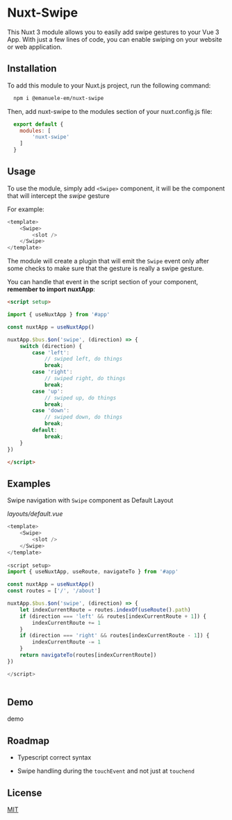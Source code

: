 
# Nuxt-Swipe

This Nuxt 3 module allows you to easily add swipe gestures to your Vue 3 App. With just a few lines of code, you can enable swiping on your website or web application.



## Installation

To add this module to your Nuxt.js project, run the following command:

```bash
  npm i @emanuele-em/nuxt-swipe

```
Then, add nuxt-swipe to the modules section of your nuxt.config.js file:

```javascript
  export default {
    modules: [
        'nuxt-swipe'
    ]
  }

```    

## Usage

To use the module, simply add `<Swipe>` component, it will be the component that will intercept the _swipe_ gesture

For example:
```javascript
<template>
    <Swipe>
        <slot />
    </Swipe>
</template>
```

The module will create a plugin that will emit the `Swipe` event only after some checks to make sure that the gesture is really a swipe gesture.

You can handle that event in the script section of your component, **remember to import nuxtApp**:

```html
<script setup>

import { useNuxtApp } from '#app'

const nuxtApp = useNuxtApp()

nuxtApp.$bus.$on('swipe', (direction) => {
    switch (direction) {
        case 'left': 
            // swiped left, do things
            break;
        case 'right':
            // swiped right, do things
            break;
        case 'up':
            // swiped up, do things
            break;
        case 'down':
            // swiped down, do things
            break;
        default:
            break;
    }
})

</script>
```
## Examples

Swipe navigation with `Swipe` component as Default Layout

_layouts/default.vue_
```javascript
<template>
    <Swipe>
        <slot />
    </Swipe>
</template>
  
<script setup>
import { useNuxtApp, useRoute, navigateTo } from '#app'

const nuxtApp = useNuxtApp()
const routes = ['/', '/about']

nuxtApp.$bus.$on('swipe', (direction) => {
    let indexCurrentRoute = routes.indexOf(useRoute().path)
    if (direction === 'left' && routes[indexCurrentRoute + 1]) {
        indexCurrentRoute += 1
    }
    if (direction === 'right' && routes[indexCurrentRoute - 1]) {
        indexCurrentRoute -= 1
    }
    return navigateTo(routes[indexCurrentRoute])
})

</script>
  
```


## Demo

demo


## Roadmap

- Typescript correct syntax

- Swipe handling during the `touchEvent` and not just at `touchend` 


## License

[MIT](https://choosealicense.com/licenses/mit/)

